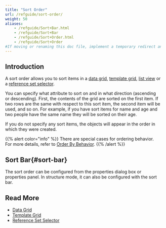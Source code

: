 ```yaml
---
title: "Sort Order"
url: /refguide/sort-order/
weight: 50
aliases:
    - /refguide/Sort+Bar.html
    - /refguide/Sort+Bar
    - /refguide/Sort+Order.html
    - /refguide/Sort+Order
#If moving or renaming this doc file, implement a temporary redirect and let the respective team know they should update the URL in the product. See Mapping to Products for more details.
---
```


## Introduction

A sort order allows you to sort items in a [data grid](/refguide/data-grid/), [template grid](/refguide/template-grid/), [list view](/refguide/list-view/) or a [reference set selector](/refguide/reference-set-selector/).

You can specify what attribute to sort on and in what direction (ascending or descending). First, the contents of the grid are sorted on the first item. If two rows are the same with respect to this sort item, the second item will be used, and so on. For example, if you have sort items for name and age and two people have the same name they will be sorted on their age.

If you do not specify any sort items, the objects will appear in the order in which they were created.

{{% alert color="info" %}}
There are special cases for ordering behavior. For more details, refer to [Order By Behavior](/refguide/ordering-behavior/).
{{% /alert %}}

## Sort Bar{#sort-bar}

The sort order can be configured from the properties dialog box or properties panel. In structure mode, it can also be configured with the sort bar.

## Read More

* [Data Grid](/refguide/data-grid/)
* [Template Grid](/refguide/template-grid/)
* [Reference Set Selector](/refguide/reference-set-selector/)
